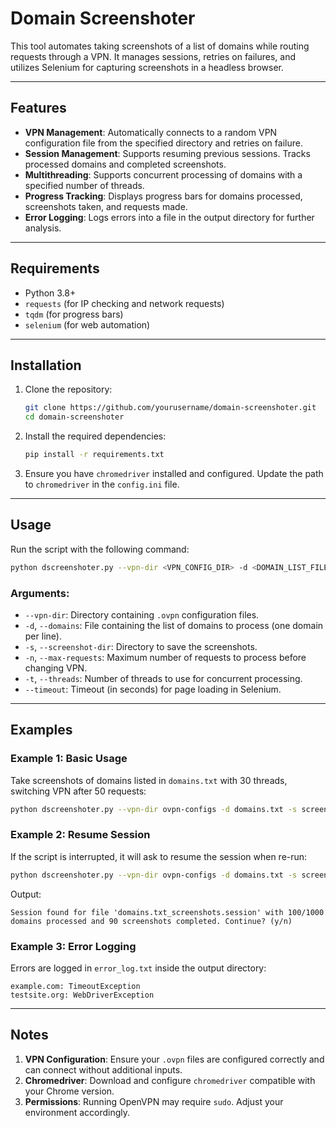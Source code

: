 
# Domain Screenshoter 

This tool automates taking screenshots of a list of domains while routing requests through a VPN. It manages sessions, retries on failures, and utilizes Selenium for capturing screenshots in a headless browser.

---

## Features

- **VPN Management**: Automatically connects to a random VPN configuration file from the specified directory and retries on failure.
- **Session Management**: Supports resuming previous sessions. Tracks processed domains and completed screenshots.
- **Multithreading**: Supports concurrent processing of domains with a specified number of threads.
- **Progress Tracking**: Displays progress bars for domains processed, screenshots taken, and requests made.
- **Error Logging**: Logs errors into a file in the output directory for further analysis.

---

## Requirements

- Python 3.8+
- `requests` (for IP checking and network requests)
- `tqdm` (for progress bars)
- `selenium` (for web automation)

---

## Installation

1. Clone the repository:
   ```bash
   git clone https://github.com/yourusername/domain-screenshoter.git
   cd domain-screenshoter
   ```

2. Install the required dependencies:
   ```bash
   pip install -r requirements.txt
   ```

3. Ensure you have `chromedriver` installed and configured. Update the path to `chromedriver` in the `config.ini` file.

---

## Usage

Run the script with the following command:
```bash
python dscreenshoter.py --vpn-dir <VPN_CONFIG_DIR> -d <DOMAIN_LIST_FILE> -s <OUTPUT_DIR> -n <MAX_REQUESTS> -t <THREADS> --timeout <TIMEOUT>
```

### Arguments:
- `--vpn-dir`: Directory containing `.ovpn` configuration files.
- `-d`, `--domains`: File containing the list of domains to process (one domain per line).
- `-s`, `--screenshot-dir`: Directory to save the screenshots.
- `-n`, `--max-requests`: Maximum number of requests to process before changing VPN.
- `-t`, `--threads`: Number of threads to use for concurrent processing.
- `--timeout`: Timeout (in seconds) for page loading in Selenium.

---

## Examples

### Example 1: Basic Usage
Take screenshots of domains listed in `domains.txt` with 30 threads, switching VPN after 50 requests:
```bash
python dscreenshoter.py --vpn-dir ovpn-configs -d domains.txt -s screenshots -n 50 -t 30 --timeout 10
```

### Example 2: Resume Session
If the script is interrupted, it will ask to resume the session when re-run:
```bash
python dscreenshoter.py --vpn-dir ovpn-configs -d domains.txt -s screenshots -n 50 -t 30 --timeout 10
```

Output:
```
Session found for file 'domains.txt_screenshots.session' with 100/1000 domains processed and 90 screenshots completed. Continue? (y/n)
```

### Example 3: Error Logging
Errors are logged in `error_log.txt` inside the output directory:
```
example.com: TimeoutException
testsite.org: WebDriverException
```

---

## Notes

1. **VPN Configuration**: Ensure your `.ovpn` files are configured correctly and can connect without additional inputs.
2. **Chromedriver**: Download and configure `chromedriver` compatible with your Chrome version.
3. **Permissions**: Running OpenVPN may require `sudo`. Adjust your environment accordingly.


